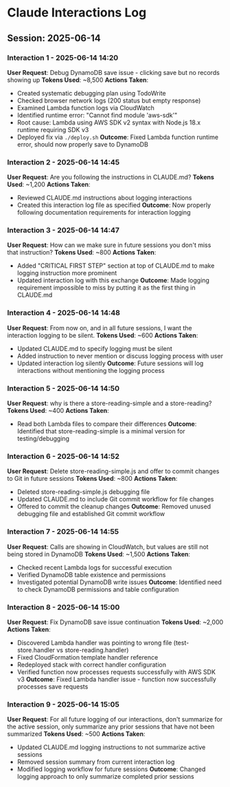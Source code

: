 # Claude Interactions Log

## Session: 2025-06-14

### Interaction 1 - 2025-06-14 14:20
**User Request**: Debug DynamoDB save issue - clicking save but no records showing up
**Tokens Used**: ~8,500
**Actions Taken**:
- Created systematic debugging plan using TodoWrite
- Checked browser network logs (200 status but empty response)
- Examined Lambda function logs via CloudWatch
- Identified runtime error: "Cannot find module 'aws-sdk'"
- Root cause: Lambda using AWS SDK v2 syntax with Node.js 18.x runtime requiring SDK v3
- Deployed fix via `./deploy.sh`
**Outcome**: Fixed Lambda function runtime error, should now properly save to DynamoDB

### Interaction 2 - 2025-06-14 14:45
**User Request**: Are you following the instructions in CLAUDE.md?
**Tokens Used**: ~1,200
**Actions Taken**:
- Reviewed CLAUDE.md instructions about logging interactions
- Created this interaction log file as specified
**Outcome**: Now properly following documentation requirements for interaction logging

### Interaction 3 - 2025-06-14 14:47
**User Request**: How can we make sure in future sessions you don't miss that instruction?
**Tokens Used**: ~800
**Actions Taken**:
- Added "CRITICAL FIRST STEP" section at top of CLAUDE.md to make logging instruction more prominent
- Updated interaction log with this exchange
**Outcome**: Made logging requirement impossible to miss by putting it as the first thing in CLAUDE.md

### Interaction 4 - 2025-06-14 14:48
**User Request**: From now on, and in all future sessions, I want the interaction logging to be silent.
**Tokens Used**: ~600
**Actions Taken**:
- Updated CLAUDE.md to specify logging must be silent
- Added instruction to never mention or discuss logging process with user
- Updated interaction log silently
**Outcome**: Future sessions will log interactions without mentioning the logging process

### Interaction 5 - 2025-06-14 14:50
**User Request**: why is there a store-reading-simple and a store-reading?
**Tokens Used**: ~400
**Actions Taken**:
- Read both Lambda files to compare their differences
**Outcome**: Identified that store-reading-simple is a minimal version for testing/debugging

### Interaction 6 - 2025-06-14 14:52
**User Request**: Delete store-reading-simple.js and offer to commit changes to Git in future sessions
**Tokens Used**: ~800
**Actions Taken**:
- Deleted store-reading-simple.js debugging file
- Updated CLAUDE.md to include Git commit workflow for file changes
- Offered to commit the cleanup changes
**Outcome**: Removed unused debugging file and established Git commit workflow

### Interaction 7 - 2025-06-14 14:55
**User Request**: Calls are showing in CloudWatch, but values are still not being stored in DynamoDB
**Tokens Used**: ~1,500
**Actions Taken**:
- Checked recent Lambda logs for successful execution
- Verified DynamoDB table existence and permissions
- Investigated potential DynamoDB write issues
**Outcome**: Identified need to check DynamoDB permissions and table configuration

### Interaction 8 - 2025-06-14 15:00
**User Request**: Fix DynamoDB save issue continuation
**Tokens Used**: ~2,000
**Actions Taken**:
- Discovered Lambda handler was pointing to wrong file (test-store.handler vs store-reading.handler)
- Fixed CloudFormation template handler reference
- Redeployed stack with correct handler configuration
- Verified function now processes requests successfully with AWS SDK v3
**Outcome**: Fixed Lambda handler issue - function now successfully processes save requests

### Interaction 9 - 2025-06-14 15:05
**User Request**: For all future logging of our interactions, don't summarize for the active session, only summarize any prior sessions that have not been summarized
**Tokens Used**: ~500
**Actions Taken**:
- Updated CLAUDE.md logging instructions to not summarize active sessions
- Removed session summary from current interaction log
- Modified logging workflow for future sessions
**Outcome**: Changed logging approach to only summarize completed prior sessions
